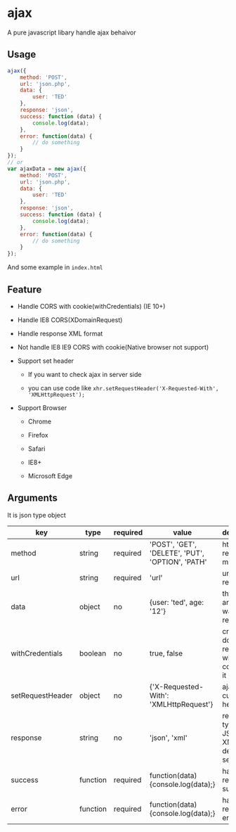 # ajax
A pure javascript libary handle ajax behaivor

## Usage

```javascript
ajax({
    method: 'POST',
    url: 'json.php',
    data: {
        user: 'TED'
    },
    response: 'json',
    success: function (data) {
        console.log(data);
    },
    error: function(data) {
        // do something
    }
});
// or
var ajaxData = new ajax({
    method: 'POST',
    url: 'json.php',
    data: {
        user: 'TED'
    },
    response: 'json',
    success: function (data) {
        console.log(data);
    },
    error: function(data) {
        // do something
    }
});
```

And some example in `index.html`

## Feature

* Handle CORS with cookie(withCredentials) (IE 10+)

* Handle IE8 CORS(XDomainRequest)

* Handle response XML format

* Not handle IE8 IE9 CORS with cookie(Native browser not support)

* Support set header

    * If you want to check ajax in server side

    * you can use code like `xhr.setRequestHeader('X-Requested-With', 'XMLHttpRequest');`

* Support Browser

    * Chrome

    * Firefox

    * Safari

    * IE8+

    * Microsoft Edge

## Arguments

It is json type object

|key|type|required|value|description|example|
|---|---|---|---|---|---|
|method|string|required|'POST', 'GET', 'DELETE', 'PUT', 'OPTION', 'PATH'| http request method|'GET'|
|url|string|required|'url'|url you request|'json.php'|
|data|object|no|{user: 'ted', age: '12'}|the arguments want request|{user: 'ted', age: '12'}|
|withCredentials|boolean|no|true, false|cross domain request with cookie, use it|true|
|setRequestHeader|object|no|{'X-Requested-With': 'XMLHttpRequest'}|ajax with custom header|{'X-Requested-With': 'XMLHttpRequest','X-Token': 'HAHA'}|
|response|string|no|'json', 'xml'|response type is JSON or XML, default no set is JSON|'xml'|
|success|function|required|function(data) {console.log(data);}|handle response success|function(data) {console.log(data);}|
|error|function|required|function(data) {console.log(data);}|handle response error|function(data) {console.log(data);}|
